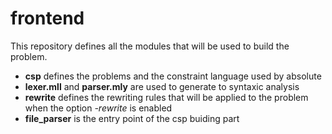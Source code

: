 # frontend
This repository defines all the modules that will be used to build the problem.

- **csp** defines the problems and the constraint language used by absolute
- **lexer.mll** and **parser.mly** are used to generate to syntaxic analysis
- **rewrite** defines the rewriting rules that will be applied to the problem when the option *-rewrite* is enabled
- **file_parser** is the entry point of the csp buiding part